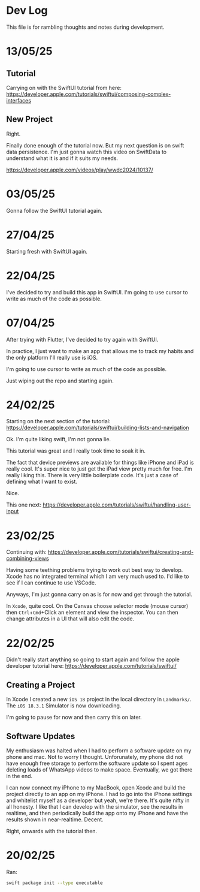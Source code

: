 # Dev Log


This file is for rambling thoughts and notes during development.

# 13/05/25

## Tutorial

Carrying on with the SwiftUI tutorial from here: https://developer.apple.com/tutorials/swiftui/composing-complex-interfaces

## New Project

Right. 

Finally done enough of the tutorial now. But my next question is on swift data persistence. I'm just gonna watch this video on SwiftData
to understand what it is and if it suits my needs.

https://developer.apple.com/videos/play/wwdc2024/10137/

# 03/05/25

Gonna follow the SwiftUI tutorial again.

# 27/04/25

Starting fresh with SwiftUI again.

# 22/04/25

I've decided to try and build this app in SwiftUI. I'm going to use cursor to write as much of the code as possible.

# 07/04/25

After trying with Flutter, I've decided to try again with SwiftUI.

In practice, I just want to make an app that allows me to track my habits 
and the only platform I'll really use is iOS.

I'm going to use cursor to write as much of the code as possible.

Just wiping out the repo and starting again.

# 24/02/25

Starting on the next section of the tutorial: https://developer.apple.com/tutorials/swiftui/building-lists-and-navigation

Ok. I'm quite liking swift, I'm not gonna lie.

This tutorial was great and I really took time to soak it in.

The fact that device previews are available for things like iPhone and iPad is really cool. 
It's super nice to just get the iPad view pretty much for free. I'm really liking this. There
is very little boilerplate code. It's just a case of defining what I want to exist. 

Nice.

This one next: https://developer.apple.com/tutorials/swiftui/handling-user-input

# 23/02/25

Continuing with: https://developer.apple.com/tutorials/swiftui/creating-and-combining-views

Having some teething problems trying to work out best way to develop. Xcode has no integrated terminal which I am very much used to.
I'd like to see if I can continue to use VSCode.

Anyways, I'm just gonna carry on as is for now and get through the tutorial.

In `Xcode`, quite cool. On the Canvas choose selector mode (mouse cursor) then `Ctrl`+`Cmd`+Click an element and view the inspector. 
You can then change attributes in a UI that will also edit the code.

# 22/02/25

Didn't really start anything so going to start again and follow the apple developer tutorial here:
https://developer.apple.com/tutorials/swiftui/

## Creating a Project

In Xcode I created a new `iOS 18` project in the local directory in `Landmarks/`. The `iOS 18.3.1` Simulator is now downloading.

I'm going to pause for now and then carry this on later.

## Software Updates

My enthusiasm was halted when I had to perform a software update on my phone and mac. Not to worry I thought.
Unforunately, my phone did not have enough free storage to perform the software update so I spent ages deleting loads of WhatsApp
videos to make space. Eventually, we got there in the end.

I can now connect my iPhone to my MacBook, open Xcode and build the project directly to an app on my iPhone.
I had to go into the iPhone settings and whitelist myself as a developer but yeah, we're there. It's quite
nifty in all honesty. I like that I can develop with the simulator, see the results in realtime, and then periodically build the
app onto my iPhone and have the results shown in near-realtime. Decent.

Right, onwards with the tutorial then.

# 20/02/25

Ran:

```bash
swift package init --type executable
```